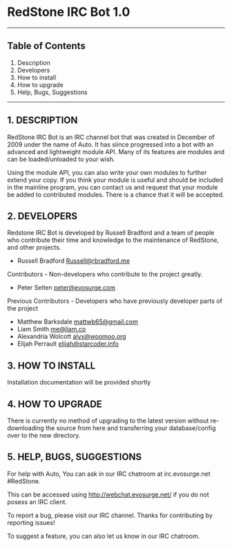 RedStone IRC Bot 1.0
============================================================
------------------------------------------------------------

## Table of Contents
1.   Description
2.   Developers
3.   How to install
4.   How to upgrade
5.   Help, Bugs, Suggestions

------------------------------------------------------------
## 1. DESCRIPTION

RedStone IRC Bot is an IRC channel bot that was created in
December of 2009 under the name of Auto. It has siince progressed 
into a bot with an advanced and lightweight module API. 
Many of its features are modules and can be loaded/unloaded to your wish.

Using the module API, you can also write your own modules to
further extend your copy.  If you think your module is useful
and should be included in the mainline program, you can
contact us and request that your module be added to
contributed modules. There is a chance that it will be accepted.


## 2. DEVELOPERS

Redstone IRC Bot is developed by Russell Bradford and a team
of people who contribute their time and knowledge to the
maintenance of RedStone, and other projects.

+ Russell Bradford <Russell@rbradford.me>


Contributors - Non-developers who contribute to the project greatly.

+ Peter Selten <peter@evosurge.com>

Previous Contributors - Developers who have previously developer parts of the project

+ Matthew Barksdale <mattwb65@gmail.com>
+ Liam Smith <me@liam.co>
+ Alexandria Wolcott <alyx@woomoo.org>
+ Elijah Perrault <elijah@starcoder.info>

## 3. HOW TO INSTALL

Installation documentation will be provided shortly


## 4. HOW TO UPGRADE

There is currently no method of upgrading to the latest version without re-downloading
the source from here and transferring your database/config over to the new directory.


## 5. HELP, BUGS, SUGGESTIONS

For help with Auto, You can ask in our IRC chatroom at irc.evosurge.net #RedStone.

This can be accessed using http://webchat.evosurge.net/ if you do not posess an IRC client.

To report a bug, please visit our IRC channel.
Thanks for contributing by reporting issues!

To suggest a feature, you can also let us know in our IRC chatroom.

